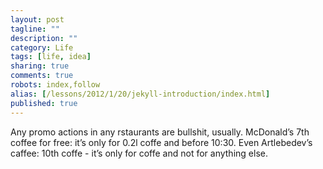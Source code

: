 ```yaml
---
layout: post
tagline: ""
description: ""
category: Life
tags: [life, idea]
sharing: true
comments: true
robots: index,follow
alias: [/lessons/2012/1/20/jekyll-introduction/index.html]
published: true
---
```


Any promo actions in any rstaurants are bullshit, usually.
McDonald’s 7th coffee for free: it’s only for 0.2l coffe and before 10:30.
Even Artlebedev’s caffee: 10th coffe - it’s only for coffe and not for anything else.